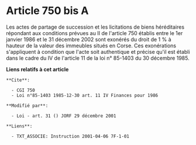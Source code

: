 # Article 750 bis A

Les actes de partage de succession et les licitations de biens héréditaires répondant aux conditions prévues au II de
l'article 750 établis entre le 1er janvier 1986 et le 31 décembre 2002 sont exonérés du droit de 1 % à hauteur de la valeur
des immeubles situés en Corse. Ces exonérations s'appliquent à condition que l'acte soit authentique et précise qu'il est
établi dans le cadre du IV de l'article 11 de la loi n° 85-1403 du 30 décembre 1985.

**Liens relatifs à cet article**

	**Cite**:

	  - CGI 750
	  - Loi n°85-1403 1985-12-30 art. 11 IV Finances pour 1986

	**Modifié par**:

	  - Loi - art. 31 () JORF 29 décembre 2001

	**Liens**:

	  - TXT_ASSOCIE: Instruction 2001-04-06 7F-1-01
